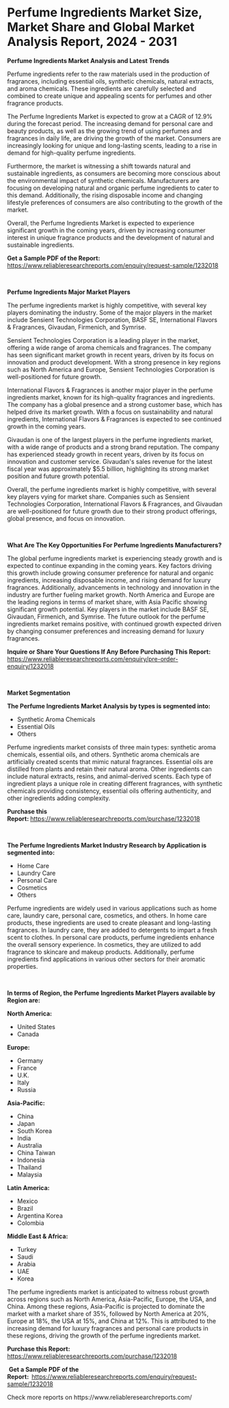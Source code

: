 <p><h1>Perfume Ingredients Market Size, Market Share and Global Market Analysis Report, 2024 - 2031</h1></p><p><strong>Perfume Ingredients Market Analysis and Latest Trends</strong></p>
<p><p>Perfume ingredients refer to the raw materials used in the production of fragrances, including essential oils, synthetic chemicals, natural extracts, and aroma chemicals. These ingredients are carefully selected and combined to create unique and appealing scents for perfumes and other fragrance products.</p><p>The Perfume Ingredients Market is expected to grow at a CAGR of 12.9% during the forecast period. The increasing demand for personal care and beauty products, as well as the growing trend of using perfumes and fragrances in daily life, are driving the growth of the market. Consumers are increasingly looking for unique and long-lasting scents, leading to a rise in demand for high-quality perfume ingredients.</p><p>Furthermore, the market is witnessing a shift towards natural and sustainable ingredients, as consumers are becoming more conscious about the environmental impact of synthetic chemicals. Manufacturers are focusing on developing natural and organic perfume ingredients to cater to this demand. Additionally, the rising disposable income and changing lifestyle preferences of consumers are also contributing to the growth of the market.</p><p>Overall, the Perfume Ingredients Market is expected to experience significant growth in the coming years, driven by increasing consumer interest in unique fragrance products and the development of natural and sustainable ingredients.</p></p>
<p><strong>Get a Sample PDF of the Report:&nbsp;</strong> <a href="https://www.reliableresearchreports.com/enquiry/request-sample/1232018">https://www.reliableresearchreports.com/enquiry/request-sample/1232018</a></p>
<p>&nbsp;</p>
<p><strong>Perfume Ingredients Major Market Players</strong></p>
<p><p>The perfume ingredients market is highly competitive, with several key players dominating the industry. Some of the major players in the market include Sensient Technologies Corporation, BASF SE, International Flavors & Fragrances, Givaudan, Firmenich, and Symrise.</p><p>Sensient Technologies Corporation is a leading player in the market, offering a wide range of aroma chemicals and fragrances. The company has seen significant market growth in recent years, driven by its focus on innovation and product development. With a strong presence in key regions such as North America and Europe, Sensient Technologies Corporation is well-positioned for future growth.</p><p>International Flavors & Fragrances is another major player in the perfume ingredients market, known for its high-quality fragrances and ingredients. The company has a global presence and a strong customer base, which has helped drive its market growth. With a focus on sustainability and natural ingredients, International Flavors & Fragrances is expected to see continued growth in the coming years.</p><p>Givaudan is one of the largest players in the perfume ingredients market, with a wide range of products and a strong brand reputation. The company has experienced steady growth in recent years, driven by its focus on innovation and customer service. Givaudan's sales revenue for the latest fiscal year was approximately $5.5 billion, highlighting its strong market position and future growth potential.</p><p>Overall, the perfume ingredients market is highly competitive, with several key players vying for market share. Companies such as Sensient Technologies Corporation, International Flavors & Fragrances, and Givaudan are well-positioned for future growth due to their strong product offerings, global presence, and focus on innovation.</p></p>
<p>&nbsp;</p>
<p><strong>What Are The Key Opportunities For Perfume Ingredients Manufacturers?</strong></p>
<p><p>The global perfume ingredients market is experiencing steady growth and is expected to continue expanding in the coming years. Key factors driving this growth include growing consumer preference for natural and organic ingredients, increasing disposable income, and rising demand for luxury fragrances. Additionally, advancements in technology and innovation in the industry are further fueling market growth. North America and Europe are the leading regions in terms of market share, with Asia Pacific showing significant growth potential. Key players in the market include BASF SE, Givaudan, Firmenich, and Symrise. The future outlook for the perfume ingredients market remains positive, with continued growth expected driven by changing consumer preferences and increasing demand for luxury fragrances.</p></p>
<p><strong>Inquire or Share Your Questions If Any Before Purchasing This Report:</strong> <a href="https://www.reliableresearchreports.com/enquiry/pre-order-enquiry/1232018">https://www.reliableresearchreports.com/enquiry/pre-order-enquiry/1232018</a></p>
<p>&nbsp;</p>
<p><strong>Market Segmentation</strong></p>
<p><strong>The Perfume Ingredients Market Analysis by types is segmented into:</strong></p>
<p><ul><li>Synthetic Aroma Chemicals</li><li>Essential Oils</li><li>Others</li></ul></p>
<p><p>Perfume ingredients market consists of three main types: synthetic aroma chemicals, essential oils, and others. Synthetic aroma chemicals are artificially created scents that mimic natural fragrances. Essential oils are distilled from plants and retain their natural aroma. Other ingredients can include natural extracts, resins, and animal-derived scents. Each type of ingredient plays a unique role in creating different fragrances, with synthetic chemicals providing consistency, essential oils offering authenticity, and other ingredients adding complexity.</p></p>
<p><strong>Purchase this Report:&nbsp;</strong><a href="https://www.reliableresearchreports.com/purchase/1232018">https://www.reliableresearchreports.com/purchase/1232018</a></p>
<p>&nbsp;</p>
<p><strong>The Perfume Ingredients Market Industry Research by Application is segmented into:</strong></p>
<p><ul><li>Home Care</li><li>Laundry Care</li><li>Personal Care</li><li>Cosmetics</li><li>Others</li></ul></p>
<p><p>Perfume ingredients are widely used in various applications such as home care, laundry care, personal care, cosmetics, and others. In home care products, these ingredients are used to create pleasant and long-lasting fragrances. In laundry care, they are added to detergents to impart a fresh scent to clothes. In personal care products, perfume ingredients enhance the overall sensory experience. In cosmetics, they are utilized to add fragrance to skincare and makeup products. Additionally, perfume ingredients find applications in various other sectors for their aromatic properties.</p></p>
<p>&nbsp;</p>
<p><strong>In terms of Region, the Perfume Ingredients Market Players available by Region are:</strong></p>
<p>
    <p> <strong> North America: </strong>
        <ul>
            <li>United States</li>
            <li>Canada</li>
        </ul>
        </p> 
    <p> <strong> Europe: </strong>
        <ul>
            <li>Germany</li>
            <li>France</li>
            <li>U.K.</li>
            <li>Italy</li>
            <li>Russia</li>
        </ul>
        </p> 
    <p> <strong> Asia-Pacific: </strong>
        <ul>
            <li>China</li>
            <li>Japan</li>
            <li>South Korea</li>
            <li>India</li>
            <li>Australia</li>
            <li>China Taiwan</li>
            <li>Indonesia</li>
            <li>Thailand</li>
            <li>Malaysia</li>
        </ul>
        </p> 
    <p> <strong> Latin America: </strong>
        <ul>
            <li>Mexico</li>
            <li>Brazil</li>
            <li>Argentina Korea</li>
            <li>Colombia</li>
        </ul>
        </p> 
    <p> <strong> Middle East & Africa: </strong>
        <ul>
            <li>Turkey</li>
            <li>Saudi</li>
            <li>Arabia</li>
            <li>UAE</li>
            <li>Korea</li>
        </ul>
    </p>
    </p>
<p><p>The perfume ingredients market is anticipated to witness robust growth across regions such as North America, Asia-Pacific, Europe, the USA, and China. Among these regions, Asia-Pacific is projected to dominate the market with a market share of 35%, followed by North America at 20%, Europe at 18%, the USA at 15%, and China at 12%. This is attributed to the increasing demand for luxury fragrances and personal care products in these regions, driving the growth of the perfume ingredients market.</p></p>
<p><strong>Purchase this Report: </strong><a href="https://www.reliableresearchreports.com/purchase/1232018">https://www.reliableresearchreports.com/purchase/1232018</a></p>
<p>&nbsp;<strong>Get a Sample PDF of the Report:&nbsp;&nbsp;</strong><a href="https://www.reliableresearchreports.com/enquiry/request-sample/1232018">https://www.reliableresearchreports.com/enquiry/request-sample/1232018</a></p>
<p><strong></strong></p>
<p>Check more reports on https://www.reliableresearchreports.com/</p>